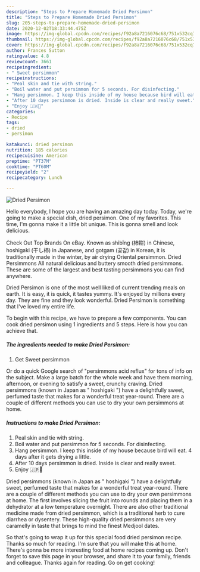```yaml
---
description: "Steps to Prepare Homemade Dried Persimon"
title: "Steps to Prepare Homemade Dried Persimon"
slug: 205-steps-to-prepare-homemade-dried-persimon
date: 2020-12-02T18:33:44.475Z
image: https://img-global.cpcdn.com/recipes/f92a8a7216076c68/751x532cq70/dried-persimon-recipe-main-photo.jpg
thumbnail: https://img-global.cpcdn.com/recipes/f92a8a7216076c68/751x532cq70/dried-persimon-recipe-main-photo.jpg
cover: https://img-global.cpcdn.com/recipes/f92a8a7216076c68/751x532cq70/dried-persimon-recipe-main-photo.jpg
author: Frances Sutton
ratingvalue: 4.8
reviewcount: 3661
recipeingredient:
- " Sweet persimmon"
recipeinstructions:
- "Peal skin and tie with string."
- "Boil water and put persimmon for 5 seconds. For disinfecting."
- "Hang persimmon. I keep this inside of my house because bird will eat. 4 days after it gets drying a little."
- "After 10 days persimmon is dried. Inside is clear and really sweet."
- "Enjoy 🇯🇵🥰"
categories:
- Recipe
tags:
- dried
- persimon

katakunci: dried persimon 
nutrition: 185 calories
recipecuisine: American
preptime: "PT37M"
cooktime: "PT60M"
recipeyield: "2"
recipecategory: Lunch

---
```



![Dried Persimon](https://img-global.cpcdn.com/recipes/f92a8a7216076c68/751x532cq70/dried-persimon-recipe-main-photo.jpg)

Hello everybody, I hope you are having an amazing day today. Today, we're going to make a special dish, dried persimon. One of my favorites. This time, I'm gonna make it a little bit unique. This is gonna smell and look delicious.

Check Out Top Brands On eBay. Known as shìbǐng (柿餅) in Chinese, hoshigaki (干し柿) in Japanese, and gotgam (곶감) in Korean, it is traditionally made in the winter, by air drying Oriental persimmon. Dried Persimmons All natural delicious and buttery smooth dried persimmons. These are some of the largest and best tasting persimmons you can find anywhere.

Dried Persimon is one of the most well liked of current trending meals on earth. It is easy, it is quick, it tastes yummy. It's enjoyed by millions every day. They are fine and they look wonderful. Dried Persimon is something that I've loved my entire life.


To begin with this recipe, we have to prepare a few components. You can cook dried persimon using 1 ingredients and 5 steps. Here is how you can achieve that.

<!--inarticleads1-->

##### The ingredients needed to make Dried Persimon:

1. Get  Sweet persimmon


Or do a quick Google search of &#34;persimmons acid reflux&#34; for tons of info on the subject. Make a large batch for the whole week and have them morning, afternoon, or evening to satisfy a sweet, crunchy craving. Dried persimmons (known in Japan as &#34; hoshigaki &#34;) have a delightfully sweet, perfumed taste that makes for a wonderful treat year-round. There are a couple of different methods you can use to dry your own persimmons at home. 

<!--inarticleads2-->

##### Instructions to make Dried Persimon:

1. Peal skin and tie with string.
1. Boil water and put persimmon for 5 seconds. For disinfecting.
1. Hang persimmon. I keep this inside of my house because bird will eat. 4 days after it gets drying a little.
1. After 10 days persimmon is dried. Inside is clear and really sweet.
1. Enjoy 🇯🇵🥰


Dried persimmons (known in Japan as &#34; hoshigaki &#34;) have a delightfully sweet, perfumed taste that makes for a wonderful treat year-round. There are a couple of different methods you can use to dry your own persimmons at home. The first involves slicing the fruit into rounds and placing them in a dehydrator at a low temperature overnight. There are also other traditional medicine made from dried persimmon, which is a traditional herb to cure diarrhea or dysentery. These high-quality dried persimmons are very caramelly in taste that brings to mind the finest Medjool dates. 

So that's going to wrap it up for this special food dried persimon recipe. Thanks so much for reading. I'm sure that you will make this at home. There's gonna be more interesting food at home recipes coming up. Don't forget to save this page in your browser, and share it to your family, friends and colleague. Thanks again for reading. Go on get cooking!
